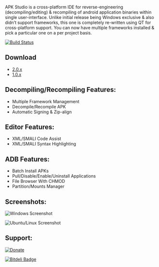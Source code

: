 APK Studio is a cross-platform IDE for reverse-engineering (decompiling/editing) & recompiling of android application binaries within single user-interface. Unlike initial release being Windows exclusive & also didn’t support frameworks, this one is completely re-written using QT for cross-platform support. You can now have multiple frameworks installed & pick a particular one on a per project basis.

[![Build Status](https://travis-ci.org/vaibhavpandeyvpz/apkstudio.svg?branch=master)](https://travis-ci.org/vaibhavpandeyvpz/apkstudio)

Download
--------
-   [2.0.x](https://apkstudio.codeplex.com/releases/view/133065)
-   [1.0.x](http://apkstudio.codeplex.com/releases/view/121168)

Decompiling/Recompiling Features:
---------------------------------
-   Multiple Framework Management
-   Decompile/Recompile APK
-   Automatic Signing & Zip-align

Editor Features:
----------------
-   XML/SMALI Code Assist
-   XML/SMALI Syntax Highlighting

ADB Features:
-------------
-   Batch Install APKs
-   Pull/Disable/Enable/Uninstall Applications
-   File Browser With CHMOD
-   Partition/Mounts Manager

Screenshots:
-------------
![Windows Screenshot](https://farm4.staticflickr.com/3869/14157221369_9faac79450_b.jpg "Windows Screenshot")

![Ubuntu/Linux Screenshot](https://farm3.staticflickr.com/2917/14323481396_58b00df1e8_b.jpg "Ubuntu/Linux Screenshot")

Support:
-------------
[![Donate](https://pledgie.com/campaigns/26789.png?skin_name=chrome "Donate")](https://pledgie.com/campaigns/26789)


[![Bitdeli Badge](https://d2weczhvl823v0.cloudfront.net/vaibhavpandeyvpz/apkstudio/trend.png)](https://bitdeli.com/free "Bitdeli Badge")

